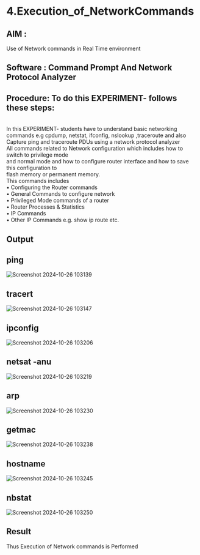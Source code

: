 # 4.Execution_of_NetworkCommands
## AIM :
Use of Network commands in Real Time environment
## Software : Command Prompt And Network Protocol Analyzer
## Procedure: To do this EXPERIMENT- follows these steps:
<BR>
In this EXPERIMENT- students have to understand basic networking commands e.g cpdump, netstat, ifconfig, nslookup ,traceroute and also Capture ping and traceroute PDUs using a network protocol analyzer 
<BR>
All commands related to Network configuration which includes how to switch to privilege mode
<BR>
and normal mode and how to configure router interface and how to save this configuration to
<BR>
flash memory or permanent memory.
<BR>
This commands includes
<BR>
• Configuring the Router commands
<BR>
• General Commands to configure network
<BR>
• Privileged Mode commands of a router 
<BR>
• Router Processes & Statistics
<BR>
• IP Commands
<BR>
• Other IP Commands e.g. show ip route etc.
<BR>

## Output
## ping
![Screenshot 2024-10-26 103139](https://github.com/user-attachments/assets/ac317eca-43a4-4902-96d2-57b31af2617c)
## tracert
![Screenshot 2024-10-26 103147](https://github.com/user-attachments/assets/a7d06bf8-abe4-41de-93d4-55782391a3ab)

## ipconfig
![Screenshot 2024-10-26 103206](https://github.com/user-attachments/assets/855e9511-d9dc-4403-9cff-c4460bb36ebe)

## netsat -anu
![Screenshot 2024-10-26 103219](https://github.com/user-attachments/assets/2411af97-57e4-4029-b6ea-5d1387334bf5)

## arp
![Screenshot 2024-10-26 103230](https://github.com/user-attachments/assets/2a306d1e-bc47-48c0-a14b-ec47218a5f31)

## getmac
![Screenshot 2024-10-26 103238](https://github.com/user-attachments/assets/699e1d1c-0fbd-4cb3-96fa-608e4290068c)

## hostname
![Screenshot 2024-10-26 103245](https://github.com/user-attachments/assets/13b09036-8539-499d-9555-6eb33579a822)

## nbstat
![Screenshot 2024-10-26 103250](https://github.com/user-attachments/assets/98856765-326b-4012-b935-0ef2d9c79f7e)


## Result
Thus Execution of Network commands is Performed 
